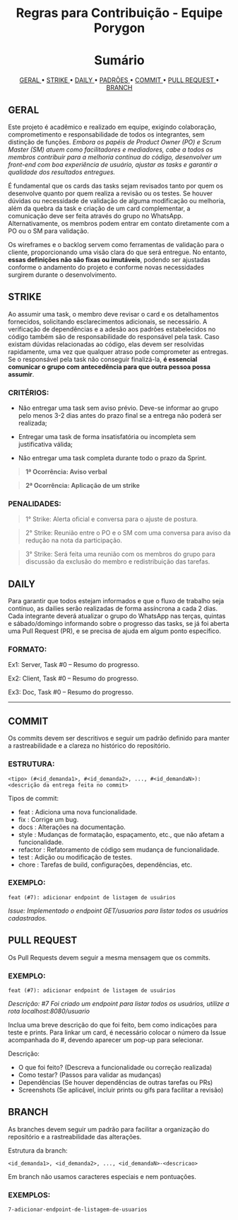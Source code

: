 <h1 align="center">Regras para Contribuição - Equipe Porygon</h1>

<h1 align="center">Sumário</h1>

<p align="center">
  <a href ="#geral"> GERAL </a>  •
  <a href ="#strike"> STRIKE </a>  •
  <a href ="#daily"> DAILY </a>  •
  <a href="#padrões"> PADRÕES </a> •
  <a href="#commit"> COMMIT </a> •
  <a href ="#pull-request"> PULL REQUEST </a>  •
  <a href ="#branch"> BRANCH </a>
</p>

## GERAL
Este projeto é acadêmico e realizado em equipe, exigindo colaboração, comprometimento e responsabilidade de todos os integrantes, sem distinção de funções. *Embora os papéis de Product Owner (PO) e Scrum Master (SM) atuem como facilitadores e mediadores, cabe a todos os membros contribuir para a melhoria contínua do código, desenvolver um front-end com boa experiência de usuário, ajustar as tasks e garantir a qualidade dos resultados entregues.*

É fundamental que os cards das tasks sejam revisados tanto por quem os desenvolve quanto por quem realiza a revisão ou os testes. Se houver dúvidas ou necessidade de validação de alguma modificação ou melhoria, além da quebra da task e criação de um card complementar, a comunicação deve ser feita através do grupo no WhatsApp. Alternativamente, os membros podem entrar em contato diretamente com a PO ou o SM para validação.

Os wireframes e o backlog servem como ferramentas de validação para o cliente, proporcionando uma visão clara do que será entregue. No entanto, **essas definições não são fixas ou imutáveis**, podendo ser ajustadas conforme o andamento do projeto e conforme novas necessidades surgirem durante o desenvolvimento.

## STRIKE
Ao assumir uma task, o membro deve revisar o card e os detalhamentos fornecidos, solicitando esclarecimentos adicionais, se necessário. A verificação de dependências e a adesão aos padrões estabelecidos no código também são de responsabilidade do responsável pela task. Caso existam dúvidas relacionadas ao código, elas devem ser resolvidas rapidamente, uma vez que qualquer atraso pode comprometer as entregas. Se o responsável pela task não conseguir finalizá-la, **é essencial comunicar o grupo com antecedência para que outra pessoa possa assumir**.

### CRITÉRIOS:
 * Não entregar uma task sem aviso prévio. Deve-se informar ao grupo pelo menos 3-2 dias antes do prazo final se a entrega não poderá ser realizada;

 * Entregar uma task de forma insatisfatória ou incompleta sem justificativa válida;

* Não entregar uma task completa durante todo o prazo da Sprint.

> **1ª Ocorrência: Aviso verbal**

> **2ª Ocorrência: Aplicação de um strike**

### PENALIDADES:
>1° Strike: Alerta oficial e conversa para o ajuste de postura.

>2° Strike: Reunião entre o PO e o SM com uma conversa para aviso da redução na nota da participação.

>3° Strike: Será feita uma reunião com os membros do grupo para discussão da exclusão do membro e redistribuição das tarefas.

## DAILY
Para garantir que todos estejam informados e que o fluxo de trabalho seja contínuo, as dailies serão realizadas de forma assíncrona a cada 2 dias. Cada integrante deverá atualizar o grupo do WhatsApp nas terças, quintas e sábado/domingo informando sobre o progresso das tasks, se já foi aberta uma Pull Request (PR), e se precisa de ajuda em algum ponto específico.

### FORMATO:

Ex1: Server, Task #0 – Resumo do progresso.

Ex2: Client, Task #0 – Resumo do progresso.

Ex3: Doc, Task #0 – Resumo do progresso.

---

## COMMIT

Os commits devem ser descritivos e seguir um padrão definido para manter a rastreabilidade e a clareza no histórico do repositório.

### ESTRUTURA:

`<tipo> (#<id_demanda1>, #<id_demanda2>, ..., #<id_demandaN>): <descrição da entrega feita no commit>`

Tipos de commit:

* feat  : Adiciona uma nova funcionalidade. 
* fix  : Corrige um bug. 
* docs  : Alterações na documentação. 
* style  : Mudanças de formatação, espaçamento, etc.,  que não afetam a funcionalidade. 
* refactor  : Refatoramento de código sem mudança de funcionalidade. 
* test  : Adição ou modificação de testes. 
* chore  : Tarefas de build, configurações, dependências,  etc. 

### EXEMPLO: 

`feat (#7): adicionar endpoint de listagem de usuários`

_Issue: Implementado o endpoint GET/usuarios para listar todos os usuários cadastrados._

## PULL REQUEST

Os Pull Requests devem seguir a mesma mensagem que os commits. 

### EXEMPLO: 

`feat (#7): adicionar endpoint de listagem de usuários` 

_Descrição: #7 Foi criado um endpoint para listar todos os usuários, utilize a rota localhost:8080/usuario_

Inclua uma breve descrição do que foi feito, bem como indicações para teste e prints. Para linkar um card, é necessário colocar o número da Issue acompanhada do #, devendo aparecer um pop-up para selecionar. 

Descrição:

* O que foi feito?  (Descreva a funcionalidade ou correção  realizada) 
* Como testar?  (Passos para validar as mudanças) 
* Dependências  (Se houver dependências de outras tarefas ou PRs) 
* Screenshots  (Se aplicável, incluir prints ou gifs para facilitar a revisão) 

## BRANCH

As branches devem seguir um padrão para facilitar a organização do repositório e a 
rastreabilidade das alterações.

Estrutura da branch: 

`<id_demanda1>, <id_demanda2>, ..., <id_demandaN>-<descricao>`

Em branch não usamos caracteres especiais e nem pontuações.
  
### EXEMPLOS:

`7-adicionar-endpoint-de-listagem-de-usuarios`
